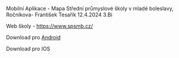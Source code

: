 Mobilní Aplikace - Mapa Střední průmyslové školy v mladé boleslavy, Ročníkova- František Tesařík 12.4.2024 3.Bi

Web školy - https://www.spsmb.cz/

Download pro [Android](https://expo.dev/accounts/gronnix/projects/cotokurvaje/builds/839ec14c-7798-4645-ba52-89b621bcab70)

Download pro IOS
